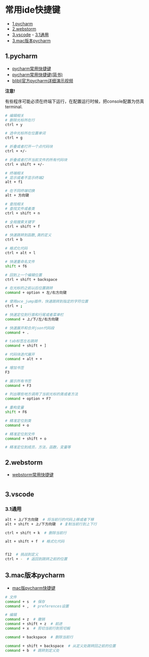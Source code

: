 # 常用ide快捷键

<!-- vim-markdown-toc Marked -->

* [1.pycharm](#1.pycharm)
* [2.webstorm](#2.webstorm)
* [3.vscode](#3.vscode)
        - [3.1通用](#3.1通用)
* [3.mac版本pycharm](#3.mac版本pycharm)

<!-- vim-markdown-toc -->

## 1.pycharm

- [pycharm常用快捷键](https://blog.csdn.net/cuomer/article/details/81534140)
- [pycharm常用快捷键(简书)](https://www.jianshu.com/p/5880a25ac597)
- [blibli官方pycharm详细演示视频](https://www.bilibili.com/video/av29271643/?p=6)

**注意!**

有些程序可能必须在终端下运行，在配置运行时候，把console配置为仿真terminal.

```sh
# 编辑相关
# 删除光标所在行
ctrl + y

# 选中光标所在位置单词
ctrl + g

# 折叠或者打开一个点代码块
ctrl + +/-

# 折叠或者打开当前文件的所有代码块
ctrl + shift + +/-

# 终端相关
# 显示或者不显示终端2
alt + f1

# 在不同终端切换
alt + 方向键  

# 查找相关
# 查找文件或者类
ctrl + shift + n

# 全局搜索关键字
ctrl + shift + f

# 快速跳转到函数,类的定义
ctrl + b

# 格式化代码
ctrl + alt + l

# 快速重命名文件
shift + f6

# 回到上一个编辑位置
ctrl + shift + backspace

# 在光标的之前以后位置跳转
command + option + 左/右方向键

# 使用ace_jump插件，快速跳转到指定的字符位置
ctrl + ;

# 快速定位到行首和行尾或者菜单栏
command + 上/下/左/右方向键

# 快速展开和合并json代码段
command + .

# tab标签左右跳转
command + shift + ]

# 代码块迭代展开
command + alt + +

# 增加书签
F3

# 展示所有书签
command + F3

# 列出哪些地方调用了当前光标的类或者方法
command + option + F7

# 重构变量
shift + F6

# 精准定位到类
command + o

# 精准定位到文件
command + shift + o

# 精准定位到成员，方法，函数，变量等
```

## 2.webstorm

- [webstorm常用快捷键](https://blog.csdn.net/qq_44333271/article/details/87439511)

```sh
```

## 3.vscode

### 3.1通用

```sh
alt + 上/下方向键  # 将当前行的代码上移或者下移
alt + shift + 上/下方向键  # 复制当前行到上下行

ctrl + shift + k  # 删除当前行

alt + shift + f  # 格式化代码


f12  # 挑战到定义
ctrl + -  # 返回到跳转之前的位置
```

## 3.mac版本pycharm

- [mac版pycharm快捷键](https://www.cnblogs.com/shavenfeng/p/10395042.html)

```sh
# 文件
command + s  # 保存
command + ,  # preferences设置

# 编辑
command + z  # 撤销
command + shift + z  # 前进
command + x  # 剪切当前行到剪切板

command + backspace  # 删除当前行

command + shift + backspace  # 从定义处跳转回之前的位置
command + b  # 跳转到定义处
```

